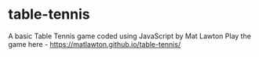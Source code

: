 # table-tennis
A basic Table Tennis game coded using JavaScript by Mat Lawton
Play the game here - https://matlawton.github.io/table-tennis/
